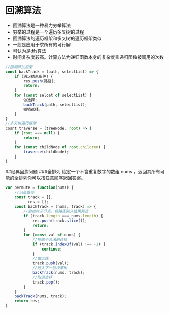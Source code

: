 # 回溯算法
- 回溯算法是一种暴力穷举算法
- 穷举的过程是一个遍历多叉树的过程
- 回溯算法的遍历框架和多叉树的遍历框架类似
- 一般是应用于求所有的可行解
- 可认为是dfs算法
- 时间复杂度较高。计算方法为递归函数本身的复杂度乘递归函数被调用的次数
```js
//回溯算法框架
const backTrack = (path, selectList) => {
    if (满足结束条件) {
        res.push(路径);
        return;
    }
    for (const selcet of selectList) {
        做选择;
        backTrack(path, selectList);
        撤销选择;
    }
}
//多叉树遍历框架
cosnt traverse = (treeNode, root) => {
    if (root === null) {
        return;
    }
    for (const childNode of root.children) {
        traverse(childNode);
    }
}
```
##经典回溯问题
###全排列
给定一个不含重复数字的数组 nums ，返回其所有可能的全排列你可以按任意顺序返回答案。
```js
var permute = function(nums) {
    //记录路径
    const track = [],
          res = [];
    const backTrack = (nums, track) => {
        //到达叶子节点，将路径装入结果列表
        if (track.length === nums.length) {
            res.push(track.slice());
            return;
        }
        for (const val of nums) {
            //排除不合法的选择
            if (track.indexOf(val) !== -1) {
                continue;
            }
            //做选择
            track.push(val);
            //进入下一层决策树
            backTrack(nums, track);
            //取消选择
            track.pop();
        }
    }
    backTrack(nums, track);
    return res;
}
```